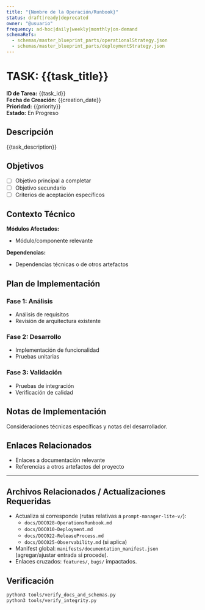 ```yaml
---
title: "{Nombre de la Operación/Runbook}"
status: draft|ready|deprecated
owner: "@usuario"
frequency: ad-hoc|daily|weekly|monthly|on-demand
schemaRefs:
  - schemas/master_blueprint_parts/operationalStrategy.json
  - schemas/master_blueprint_parts/deploymentStrategy.json
---
```


# TASK: {{task_title}}

**ID de Tarea:** {{task_id}}  
**Fecha de Creación:** {{creation_date}}  
**Prioridad:** {{priority}}  
**Estado:** En Progreso  

## Descripción

{{task_description}}

## Objetivos

- [ ] Objetivo principal a completar
- [ ] Objetivo secundario
- [ ] Criterios de aceptación específicos

## Contexto Técnico

**Módulos Afectados:**
- Módulo/componente relevante

**Dependencias:**
- Dependencias técnicas o de otros artefactos

## Plan de Implementación

### Fase 1: Análisis
- Análisis de requisitos
- Revisión de arquitectura existente

### Fase 2: Desarrollo
- Implementación de funcionalidad
- Pruebas unitarias

### Fase 3: Validación
- Pruebas de integración
- Verificación de calidad

## Notas de Implementación

Consideraciones técnicas específicas y notas del desarrollador.

## Enlaces Relacionados

- Enlaces a documentación relevante
- Referencias a otros artefactos del proyecto

---

## Archivos Relacionados / Actualizaciones Requeridas

- Actualiza si corresponde (rutas relativas a `prompt-manager-lite-v/`):
  - `docs/DOC028-OperationsRunbook.md`
  - `docs/DOC010-Deployment.md`
  - `docs/DOC022-ReleaseProcess.md`
  - `docs/DOC025-Observability.md` (si aplica)
- Manifest global: `manifests/documentation_manifest.json` (agregar/ajustar entrada si procede).
- Enlaces cruzados: `features/`, `bugs/` impactados.

## Verificación

```bash
python3 tools/verify_docs_and_schemas.py
python3 tools/verify_integrity.py
```
